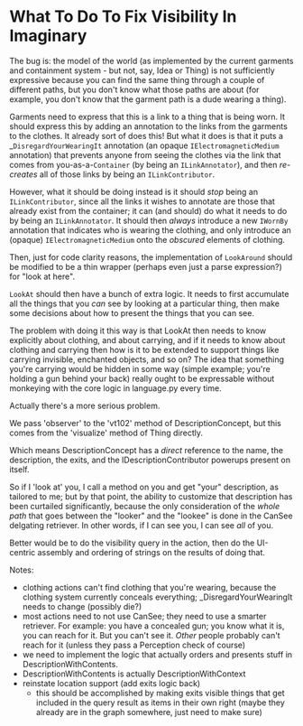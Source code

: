 # What To Do To Fix Visibility In Imaginary #

The bug is: the model of the world (as implemented by the current garments and
containment system - but not, say, Idea or Thing) is not sufficiently
expressive because you can find the same thing through a couple of different
paths, but you don't know what those paths are about (for example, you don't
know that the garment path is a dude wearing a thing).

Garments need to express that this is a link to a thing that is being worn.  It
should express this by adding an annotation to the links from the garments to
the clothes.  It already sort of does this!  But what it does is that it puts a
_`DisregardYourWearingIt` annotation (an opaque `IElectromagneticMedium`
annotation) that prevents anyone from seeing the clothes via the link that
comes from you-as-a-`Container` (by being an `ILinkAnnotator`), and then
*re-creates* all of those links by being an `ILinkContributor`.

However, what it should be doing instead is it should *stop* being an
`ILinkContributor`, since all the links it wishes to annotate are those that
already exist from the container; it can (and should) do what it needs to do by
being an `ILinkAnnotator`.  It should then *always* introduce a new `IWornBy`
annotation that indicates who is wearing the clothing, and only introduce an
(opaque) `IElectromagneticMedium` onto the *obscured* elements of clothing.

Then, just for code clarity reasons, the implementation of `LookAround` should
be modified to be a thin wrapper (perhaps even just a parse expression?) for
"look at here".

`LookAt` should then have a bunch of extra logic.  It needs to first accumulate
all the things that you *can* see by looking at a particular thing, then make
some decisions about how to present the things that you can see.

The problem with doing it this way is that LookAt then needs to know explicitly
about clothing, and about carrying, and if it needs to know about clothing and
carrying then how is it to be extended to support things like carrying
invisible, enchanted objects, and so on?  The idea that something you're
carrying would be hidden in some way (simple example; you're holding a gun
behind your back) really ought to be expressable without monkeying with the
core logic in language.py every time.

Actually there's a more serious problem.

We pass 'observer' to the 'vt102' method of DescriptionConcept, but this comes
from the 'visualize' method of Thing directly.

Which means DescriptionConcept has a *direct* reference to the name, the
description, the exits, and the IDescriptionContributor powerups present on
itself.

So if I 'look at' you, I call a method on you and get "your" description, as
tailored to me; but by that point, the ability to customize that description
has been curtailed significantly, because the only consideration of the *whole
path* that goes between the "looker" and the "lookee" is done in the CanSee
delgating retriever.  In other words, if I can see you, I can see _all_ of you.

Better would be to do the visibility query in the action, then do the
UI-centric assembly and ordering of strings on the results of doing that.

Notes:

- clothing actions can't find clothing that you're wearing, because the
  clothing system currently conceals everything; _DisregardYourWearingIt needs
  to change (possibly die?)
- most actions need to not use CanSee; they need to use a smarter retriever.
  For example: you have a concealed gun; you know what it is, you can reach for
  it. But you can't see it.  *Other* people probably can't reach for it (unless
  they pass a Perception check of course)
- we need to implement the logic that actually orders and presents stuff in
DescriptionWithContents.
- DescriptionWithContents is actually DescriptionWithContext
- reinstate location support (add exits logic back)
    - this should be accomplished by making exits visible things that get
      included in the query result as items in their own right (maybe they
      already are in the graph somewhere, just need to make sure)
